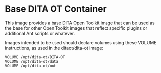 Base DITA OT Container
================================

This image provides a base DITA Open Toolkit
image that can be used as the base for other
Open Toolkit images that reflect specific plugins
or additional Ant scripts or whatever.

Images intended to be used should declare volumes
using these VOLUME instructions, as used in the
ditaot/dita-ot image:

~~~~
VOLUME /opt/dita-ot/DITA-OT
VOLUME /opt/dita-ot/data
VOLUME /opt/dita-ot/out
~~~~
 